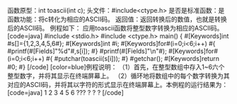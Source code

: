 函数原型：int toascii(int c);
头文件：#include<ctype.h>
是否是标准函数：是
函数功能：将c转化为相应的ASCII码。
返回值：返回转换后的数值，也就是转换后的ASCII码。
例程如下： 应用toascii函数将整型数字转换为相应的ASCII码。
[code=java]
#include <stdio.h>
#include <ctype.h>
main()
{
    #[Keywords]int #s[]={1,2,3,4,5,6#};
    #[Keywords]int #i;
    #[Keywords]for#(i=0;i<6;i++)
        #{
            #printf(#[Fields]"%d"#,s[i]);
        #}
    #printf(#[Fields]"\n"#);
    #[Keywords]for#(i=0;i<6;i++)
        #{
            #putchar(toascii(s[i]));
        #}
    #getchar();
    #[Keywords]return #0;
#}
[/code]
[color=blue]例程说明：
（1）首先，在整型数组中存入1~6六个整型数字，并将其显示在终端屏幕上。
（2）循环地将数组中的每个数字转换为其对应的ASCII码，并将其以字符的形式显示在终端屏幕上。本例程的运行结果为：
[code=java]
1 2 3 4 5 6
??? ? ? ?
[/code]